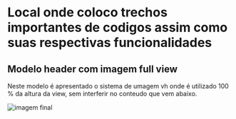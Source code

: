 
<h1>Local onde coloco trechos importantes de codigos assim como suas respectivas funcionalidades</h1>

<h2> Modelo header com imagem full view</h2>
<p>Neste modelo é apresentado o sistema de umagem vh onde é utilizado 100 % da altura da view, sem interferir no conteudo que vem abaixo.</p>

<img src="https://github.com/SantanaCaio/emPraticaFrontEnd/blob/e08144f82eaa5280919c0fea660863f47667401e/Modelo%20header%20full%20view/final.jpg" alt="imagem final"/>
